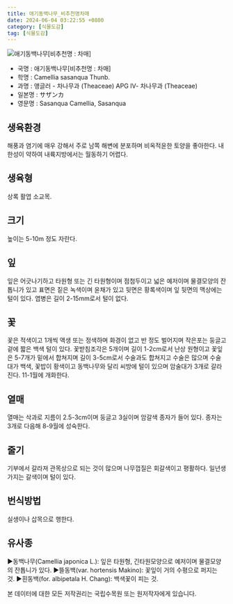```yaml
---
title: 애기동백나무_비추천명차매
date: 2024-06-04 03:22:55 +0800
category: [식물도감]
tag: [식물도감]
---
```




![애기동백나무[비추천명 : 차매]](/fileUpload/plants/basic/Theaceae/Camellia/10919/10919_1_th2.JPG)
- 국명 : 애기동백나무[비추천명 : 차매]
- 학명 : Camellia sasanqua Thunb.
- 과명 : 앵글러 - 차나무과 (Theaceae) APG Ⅳ- 차나무과 (Theaceae)
- 일본명 : サザンカ
- 영문명 : Sasanqua Camellia, Sasanqua


## 생육환경
해풍과 염기에 매우 강해서 주로 남쪽 해변에 분포하며 비옥적윤한 토양을 좋아한다. 내한성이 약하여 내륙지방에서는 월동하기 어렵다.
## 생육형
상록 활엽 소교목.
## 크기
높이는 5-10m 정도 자란다.
## 잎
잎은 어긋나기하고 타원형 또는 긴 타원형이며 점첨두이고 넓은 예저이며 물결모양의 잔톱니가 있고 표면은 짙은 녹색이며 윤채가 있고 뒷면은 황록색이며 잎 뒷면의 맥상에는 털이 있다. 엽병은 길이 2-15mm로서 털이 없다.
## 꽃
꽃은 적색이고 1개씩 액생 또는 정색하며 화경이 없고 반 정도 벌어지며 작은포는 둥글고 겉에 짧은 백색 털이 있다. 꽃받침조각은 5개이며 길이 1-2cm로서 난상 원형이고 꽃잎은 5-7개가 밑에서 합쳐지며 길이 3-5cm로서 수술과도 합쳐지고 수술은 많으며 수술대가 백색, 꽃밥이 황색이고 동백나무와 달리 씨방에 털이 있으며 암술대가 3개로 갈라진다. 11-1월에 개화한다.
## 열매
열매는 삭과로 지름이 2.5-3cm이며 둥글고 3실이며 암갈색 종자가 들어 있다. 종자는 3개로 다음해 8-9월에 성숙한다.
## 줄기
기부에서 갈라져 관목상으로 되는 것이 많으며 나무껍질은 회갈색이고 평활하다. 일년생가지는 갈색이며 털이 있다.
## 번식방법
실생이나 삽목으로 행한다.
## 유사종
▶동백나무(Camellia japonica L.): 잎은 타원형, 긴타원모양으로 예저이며 물결모양의 잔톱니가 있다.▶뜰동백(var. hortensis Makino): 꽃잎이 거의 수평으로 퍼지는 것.▶흰동백(for. albipetala H. Chang): 백색꽃이 피는 것.






본 데이터에 대한 모든 저작권리는 국립수목원 또는 원저작자에게 있습니다.
